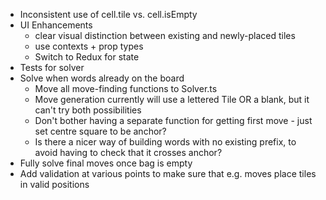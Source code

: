 - Inconsistent use of cell.tile vs. cell.isEmpty
- UI Enhancements
    - clear visual distinction between existing and newly-placed tiles
    - use contexts + prop types
    - Switch to Redux for state
- Tests for solver
- Solve when words already on the board
    - Move all move-finding functions to Solver.ts
    - Move generation currently will use a lettered Tile OR a blank, but it can't try both possibilities
    - Don't bother having a separate function for getting first move - just set centre square to be anchor?
    - Is there a nicer way of building words with no existing prefix, to avoid having to check that it crosses anchor?
- Fully solve final moves once bag is empty
- Add validation at various points to make sure that e.g. moves place tiles in valid positions